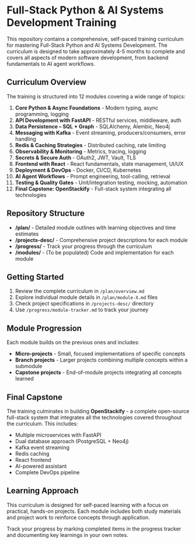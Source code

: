 # Full-Stack Python & AI Systems Development Training

This repository contains a comprehensive, self-paced training curriculum for mastering Full-Stack Python and AI Systems Development. The curriculum is designed to take approximately 4-5 months to complete and covers all aspects of modern software development, from backend fundamentals to AI agent workflows.

## Curriculum Overview

The training is structured into 12 modules covering a wide range of topics:

1. **Core Python & Async Foundations** - Modern typing, async programming, logging
2. **API Development with FastAPI** - RESTful services, middleware, auth
3. **Data Persistence – SQL + Graph** - SQLAlchemy, Alembic, Neo4j
4. **Messaging with Kafka** - Event streaming, producers/consumers, error handling
5. **Redis & Caching Strategies** - Distributed caching, rate limiting
6. **Observability & Monitoring** - Metrics, tracing, logging
7. **Secrets & Secure Auth** - OAuth2, JWT, Vault, TLS
8. **Frontend with React** - React fundamentals, state management, UI/UX
9. **Deployment & DevOps** - Docker, CI/CD, Kubernetes
10. **AI Agent Workflows** - Prompt engineering, tool-calling, retrieval
11. **Testing & Quality Gates** - Unit/integration testing, mocking, automation
12. **Final Capstone: OpenStackify** - Full-stack system integrating all technologies

## Repository Structure

- **/plan/** - Detailed module outlines with learning objectives and time estimates
- **/projects-desc/** - Comprehensive project descriptions for each module
- **/progress/** - Track your progress through the curriculum
- **/modules/** - (To be populated) Code and implementation for each module

## Getting Started

1. Review the complete curriculum in `/plan/overview.md`
2. Explore individual module details in `/plan/module-X.md` files
3. Check project specifications in `/projects-desc/` directory
4. Use `/progress/module-tracker.md` to track your journey

## Module Progression

Each module builds on the previous ones and includes:

- **Micro-projects** - Small, focused implementations of specific concepts
- **Branch projects** - Larger projects combining multiple concepts within a submodule
- **Capstone projects** - End-of-module projects integrating all concepts learned

## Final Capstone

The training culminates in building **OpenStackify** - a complete open-source full-stack system that integrates all the technologies covered throughout the curriculum. This includes:

- Multiple microservices with FastAPI
- Dual database approach (PostgreSQL + Neo4j)
- Kafka event streaming
- Redis caching
- React frontend
- AI-powered assistant
- Complete DevOps pipeline

## Learning Approach

This curriculum is designed for self-paced learning with a focus on practical, hands-on projects. Each module includes both study materials and project work to reinforce concepts through application.

Track your progress by marking completed items in the progress tracker and documenting key learnings in your own notes.